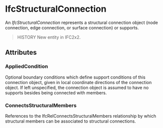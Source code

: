 # IfcStructuralConnection

An _IfcStructuralConnection_ represents a structural connection object (node connection, edge connection, or surface connection) or supports.
<!-- end of short definition -->

> HISTORY New entity in IFC2x2.

## Attributes

### AppliedCondition
Optional boundary conditions which define support conditions of this connection object, given in local coordinate directions of the connection object. If left unspecified, the connection object is assumed to have no supports besides being connected with members.

### ConnectsStructuralMembers
References to the IfcRelConnectsStructuralMembers relationship by which structural members can be associated to structural connections.
